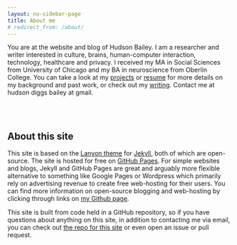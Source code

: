 ```yaml
---
layout: no-sidebar-page
title: About me
# redirect_from: /about/
---
```

You are at the website and blog of Hudson Bailey. I am a researcher and writer interested in culture, brains, human-computer interaction, technology, healthcare and privacy. I received my MA in Social Sciences from University of Chicago and my BA in neuroscience from Oberlin College. You can take a look at my [projects](/projects) or [resume](/assets/bailey_resume.pdf) for more details on my background and past work, or check out my [writing](/blog). Contact me at hudson diggs bailey at gmail.

<br><br>

## About this site

This site is based on the [Lanyon theme](http://lanyon.getpoole.com) for [Jekyll](http://jekyllrb.com), both of which are open-source. The site is hosted for free on [GitHub Pages](https://pages.github.com). For simple websites and blogs, Jekyll and GitHub Pages are great and arguably more flexible alternative to something like Google Pages or Wordpress which primarily rely on advertising revenue to create free web-hosting for their users. You can find more information on open-source blogging and web-hosting by clicking through links on [my Github page](https://github.com/hdbhdb/).

This site is built from code held in a GitHub repository, so if you have questions about anything on this site, in addition to contacting me via email, you can check out [the repo for this site](https://github.com/hdbhdb/hdbhdb.github.io) or even open an issue or pull request.
